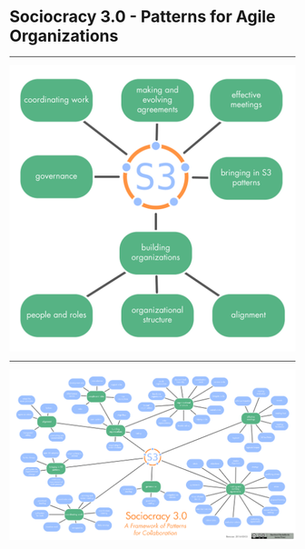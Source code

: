 # Sociocracy 3.0 - Patterns for Agile Organizations

---

![inline,fit](img/general/s3-pattern-groups.png)

---

![inline,fit](img/general/s3-patterns-map.png)

